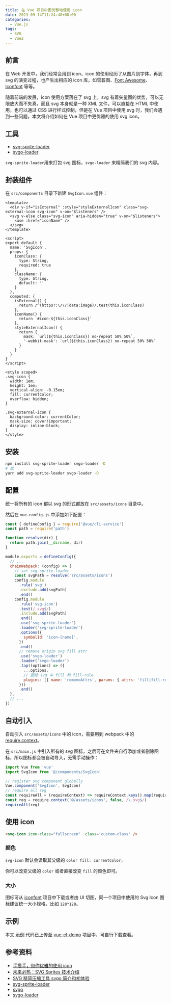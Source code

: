 ```yaml
---
title: 在 Vue 项目中更优雅地使用 icon
date: 2023-09-14T11:24:48+08:00
categories:
  - Vue.js
tags:
  - SVG
  - Vue2
---
```


## 前言

在 Web 开发中，我们经常会用到 icon，icon 的使用经历了从图片到字体，再到 svg 的演变过程，也产生出相应的 icon 库，如雪碧图、[Font Awesome](https://fontawesome.com/)、[Iconfont](https://www.iconfont.cn/) 等等。

随着前端的发展，icon 使用方案落在了 svg 上，svg 有着矢量图的优势，可以无限放大而不失真，而且 svg 本身就是一种 XML 文件，可以直接在 HTML 中使用，也可以通过 CSS 进行样式控制，但是在 Vue 项目中使用 svg 时，我们会遇到一些问题，本文将介绍如何在 Vue 项目中更优雅的使用 svg icon。

<!--more-->

## 工具

- [svg-sprite-loader](https://github.com/JetBrains/svg-sprite-loader)
- [svgo-loader](https://github.com/svg/svgo-loader)

`svg-sprite-loader`用来打包 svg 图标，`svgo-loader` 来精简我们的 svg 内容。

## 封装组件

在 `src/components` 目录下新建 `SvgIcon.vue` 组件：

```vue
<template>
  <div v-if="isExternal" :style="styleExternalIcon" class="svg-external-icon svg-icon" v-on="$listeners" />
  <svg v-else class="svg-icon" aria-hidden="true" v-on="$listeners">
    <use :href="iconName" />
  </svg>
</template>

<script>
export default {
  name: 'SvgIcon',
  props: {
    iconClass: {
      type: String,
      required: true
    },
    className: {
      type: String,
      default: ''
    }
  },
  computed: {
    isExternal() {
      return /^(https?:\/\/|data:image)/.test(this.iconClass)
    },
    iconName() {
      return `#icon-${this.iconClass}`
    },
    styleExternalIcon() {
      return {
        mask: `url(${this.iconClass}) no-repeat 50% 50%`,
        '-webkit-mask': `url(${this.iconClass}) no-repeat 50% 50%`
      }
    }
  }
}
</script>

<style scoped>
.svg-icon {
  width: 1em;
  height: 1em;
  vertical-align: -0.15em;
  fill: currentColor;
  overflow: hidden;
}

.svg-external-icon {
  background-color: currentColor;
  mask-size: cover!important;
  display: inline-block;
}
</style>
```

## 安装

```bash
npm install svg-sprite-loader svgo-loader -D
# 或
yarn add svg-sprite-loader svgo-loader -D
```

## 配置

统一将所有的 icon 都以 svg 的形式都放在 `src/assets/icons` 目录中。

然后在 `vue.config.js` 中添加如下配置：

```js
const { defineConfig } = require('@vue/cli-service')
const path = require('path')

function resolve(dir) {
  return path.join(__dirname, dir)
}

module.exports = defineConfig({
  // ...
  chainWebpack: (config) => {
    // set svg-sprite-loader
    const svgPath = resolve('src/assets/icons')
    config.module
      .rule('svg')
      .exclude.add(svgPath)
      .end()
    config.module
      .rule('svg-icon')
      .test(/.svg$/)
      .include.add(svgPath)
      .end()
      .use('svg-sprite-loader')
      .loader('svg-sprite-loader')
      .options({
        symbolId: 'icon-[name]',
      })
      .end()
      // remove origin svg fill attr
      .use('svgo-loader')
      .loader('svgo-loader')
      .tap((options) => ({
        ...options,
        // 删除 svg 中 fill 和 fill-rule
        plugins: [{ name: 'removeAttrs', params: { attrs: 'fill|fill-rule' } }],
      }))
      .end()
  },
  // ...
})
```

## 自动引入

自动引入 `src/assets/icons` 中的 icon，需要用到 webpack 中的 [require.context](https://webpack.docschina.org/guides/dependency-management/)。

在 `src/main.js` 中引入所有的 svg 图标，之后可在文件夹自行添加或者删除图标，所以图标都会被自动导入，无需手动操作：

```js
import Vue from 'vue'
import SvgIcon from '@/components/SvgIcon'

// register svg component globally 
Vue.component('SvgIcon', SvgIcon)
// require all svg
const requireAll = (requireContext) => requireContext.keys().map(requireContext)
const req = require.context('@/assets/icons', false, /\.svg$/)
requireAll(req)
```

## 使用 icon

```html
<svg-icon icon-class="fullscreen"  class='custom-class' />
```

### 颜色

`svg-icon` 默认会读取其父级的 `color fill: currentColor;`

你可以改变父级的 `color` 或者直接改变 `fill` 的颜色即可。

### 大小

图标可从 [iconfont](https://www.iconfont.cn/) 项目中下载或者由 UI 切图，同一个项目中使用的 Svg Icon 图标建议统一大小规格，比如 `128*128`。

## 示例

本文 [示例](https://lruihao.github.io/vue-el-demo/#/icons) 代码已上传至 [vue-el-demo](https://github.com/Lruihao/vue-el-demo) 项目中，可自行下载查看。

## 参考资料

- [手摸手，带你优雅的使用 icon](https://juejin.cn/post/6844903517564436493)
- [未来必热：SVG Sprites 技术介绍](https://www.zhangxinxu.com/wordpress/2014/07/introduce-svg-sprite-technology/)
- [SVG 精简压缩工具 svgo 简介和初体验](https://www.zhangxinxu.com/wordpress/2016/02/svg-compress-tool-svgo-experience/)
- [svg-sprite-loader](https://github.com/JetBrains/svg-sprite-loader)
- [svgo](https://github.com/svg/svgo)
- [svgo-loader](https://github.com/svg/svgo-loader)
